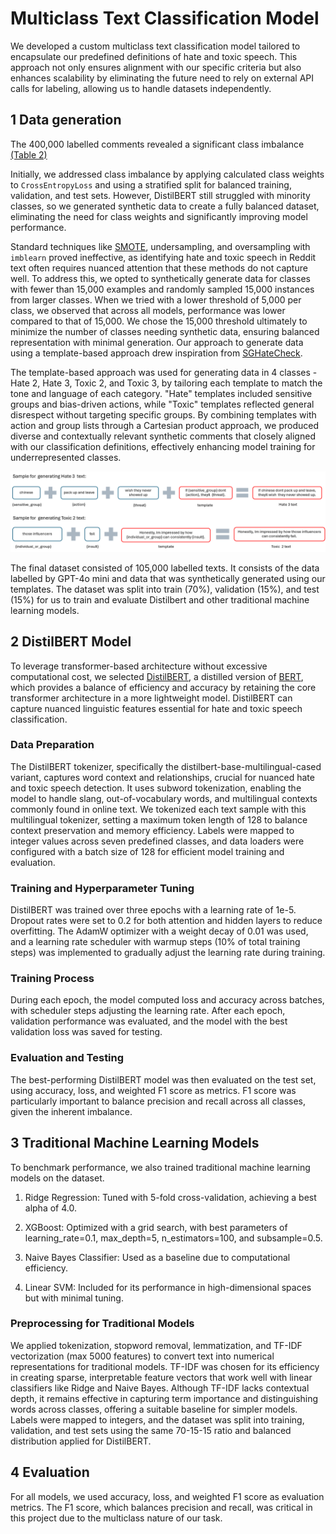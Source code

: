 # Multiclass Text Classification Model

<!-- ## 3.3 Experimental Design

_In this subsection, you should clearly explain the key steps of your model development process, such as:_

- _Algorithms: Which ML algorithms did you choose to experiment with, and why?_
- _Evaluation: Which evaluation metric did you optimise and assess the model on? Why is this the most appropriate?_
- _Training: How did you arrive at the final set of hyperparameters? How did you manage imbalanced data or regularisation?_  -->

We developed a custom multiclass text classification model tailored to encapsulate our predefined definitions of hate and toxic speech. This approach not only ensures alignment with our specific criteria but also enhances scalability by eliminating the future need to rely on external API calls for labeling, allowing us to handle datasets independently.

## 1 Data generation

The 400,000 labelled comments revealed a significant class imbalance [(Table 2)](../data-processing/index.md#dataset)

Initially, we addressed class imbalance by applying calculated class weights to `CrossEntropyLoss` and using a stratified split for balanced training, validation, and test sets. However, DistilBERT still struggled with minority classes, so we generated synthetic data to create a fully balanced dataset, eliminating the need for class weights and significantly improving model performance.

Standard techniques like [SMOTE](https://imbalanced-learn.org/stable/references/generated/imblearn.over_sampling.SMOTE.html), undersampling, and oversampling with `imblearn` proved ineffective, as identifying hate and toxic speech in Reddit text often requires nuanced attention that these methods do not capture well. To address this, we opted to synthetically generate data for classes with fewer than 15,000 examples and randomly sampled 15,000 instances from larger classes. When we tried with a lower threshold of 5,000 per class, we observed that across all models, performance was lower compared to that of 15,000. We chose the 15,000 threshold ultimately to minimize the number of classes needing synthetic data, ensuring balanced representation with minimal generation. Our approach to generate data using a template-based approach drew inspiration from [SGHateCheck](https://github.com/Social-AI-Studio/SGHateCheck).

The template-based approach was used for generating data in 4 classes - Hate 2, Hate 3, Toxic 2, and Toxic 3, by tailoring each template to match the tone and language of each category. "Hate" templates included sensitive groups and bias-driven actions, while "Toxic" templates reflected general disrespect without targeting specific groups. By combining templates with action and group lists through a Cartesian product approach, we produced diverse and contextually relevant synthetic comments that closely aligned with our classification definitions, effectively enhancing model training for underrepresented classes.

![Template generation eg](technical-report/docs/home/technical_report/images/template_generation.png)

The final dataset consisted of 105,000 labelled texts. It consists of the data labelled by GPT-4o mini and data that was synthetically generated using our templates. The dataset was split into train (70%), validation (15%), and test (15%) for us to train and evaluate Distilbert and other traditional machine learning models.

## 2 DistilBERT Model

To leverage transformer-based architecture without excessive computational cost, we selected [DistilBERT](https://huggingface.co/docs/transformers/en/model_doc/distilbert), a distilled version of [BERT](https://huggingface.co/docs/transformers/en/model_doc/bert), which provides a balance of efficiency and accuracy by retaining the core transformer architecture in a more lightweight model. DistilBERT can capture nuanced linguistic features essential for hate and toxic speech classification.

### Data Preparation

The DistilBERT tokenizer, specifically the distilbert-base-multilingual-cased variant, captures word context and relationships, crucial for nuanced hate and toxic speech detection. It uses subword tokenization, enabling the model to handle slang, out-of-vocabulary words, and multilingual contexts commonly found in online text. We tokenized each text sample with this multilingual tokenizer, setting a maximum token length of 128 to balance context preservation and memory efficiency. Labels were mapped to integer values across seven predefined classes, and data loaders were configured with a batch size of 128 for efficient model training and evaluation.

### Training and Hyperparameter Tuning

DistilBERT was trained over three epochs with a learning rate of 1e-5. Dropout rates were set to 0.2 for both attention and hidden layers to reduce overfitting. The AdamW optimizer with a weight decay of 0.01 was used, and a learning rate scheduler with warmup steps (10% of total training steps) was implemented to gradually adjust the learning rate during training.

### Training Process

During each epoch, the model computed loss and accuracy across batches, with scheduler steps adjusting the learning rate. After each epoch, validation performance was evaluated, and the model with the best validation loss was saved for testing.

### Evaluation and Testing

The best-performing DistilBERT model was then evaluated on the test set, using accuracy, loss, and weighted F1 score as metrics. F1 score was particularly important to balance precision and recall across all classes, given the inherent imbalance.

## 3 Traditional Machine Learning Models

To benchmark performance, we also trained traditional machine learning models on the dataset.

1. Ridge Regression: Tuned with 5-fold cross-validation, achieving a best alpha of 4.0.

2. XGBoost: Optimized with a grid search, with best parameters of learning_rate=0.1, max_depth=5, n_estimators=100, and subsample=0.5.

3. Naive Bayes Classifier: Used as a baseline due to computational efficiency.

4. Linear SVM: Included for its performance in high-dimensional spaces but with minimal tuning.

### Preprocessing for Traditional Models

We applied tokenization, stopword removal, lemmatization, and TF-IDF vectorization (max 5000 features) to convert text into numerical representations for traditional models. TF-IDF was chosen for its efficiency in creating sparse, interpretable feature vectors that work well with linear classifiers like Ridge and Naive Bayes. Although TF-IDF lacks contextual depth, it remains effective in capturing term importance and distinguishing words across classes, offering a suitable baseline for simpler models. Labels were mapped to integers, and the dataset was split into training, validation, and test sets using the same 70-15-15 ratio and balanced distribution applied for DistilBERT.

## 4 Evaluation

For all models, we used accuracy, loss, and weighted F1 score as evaluation metrics. The F1 score, which balances precision and recall, was critical in this project due to the multiclass nature of our task.
